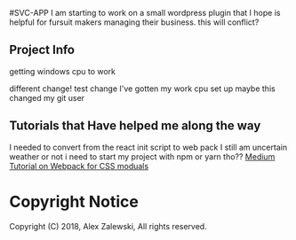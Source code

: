 #SVC-APP
I am starting to work on a small wordpress plugin that I hope is helpful
for fursuit makers managing their business.
this will conflict?

## Project Info
getting windows cpu to work

different change!
test change
I've gotten my work cpu set up
maybe this changed my git user



## Tutorials that Have helped me along the way

I needed to convert from the react init script to web pack
I still am uncertain weather or not i need to start my project with npm or yarn tho??
[Medium Tutorial on Webpack for CSS moduals](https://medium.com/nulogy/how-to-use-css-modules-with-create-react-app-9e44bec2b5c2)

# Copyright Notice
Copyright (C) 2018, Alex Zalewski, All rights reserved.
